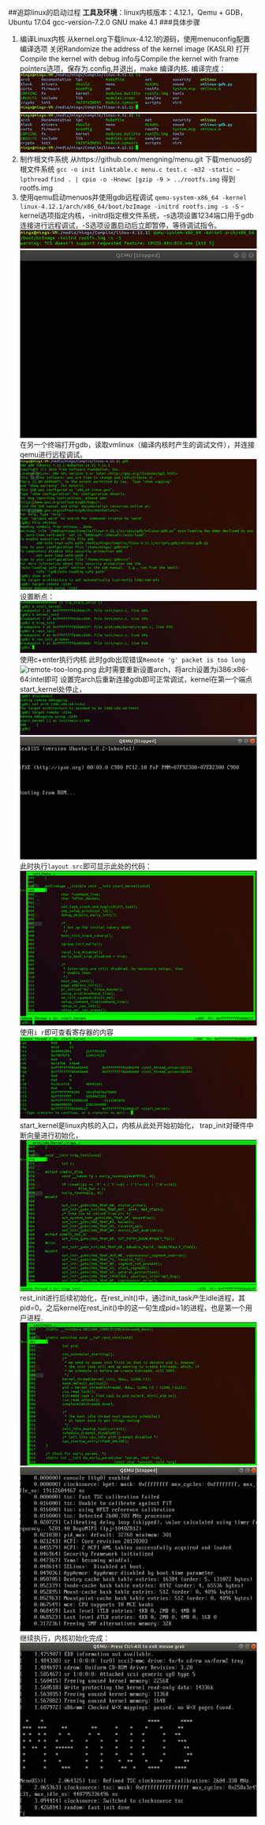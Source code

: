 ##追踪linux的启动过程
**工具及环境**：linux内核版本：4.12.1，Qemu + GDB， Ubuntu 17.04 gcc-version-7.2.0 GNU make 4.1
###具体步骤
1. 编译Linux内核
  从kernel.org下载linux-4.12.1的源码，使用menuconfig配置编译选项
  关闭Randomize the address of the kernel image (KASLR) 
  打开Compile the kernel with debug info与Compile the kernel with frame pointers选项，保存为.config,并退出，make 编译内核.
  编译完成：
  ![Compile-result.png](https://github.com/OSH-2018/1-Mingx4211/blob/master/LAB01-report/resources/9F91944D415F9A8B6B3CE165A152674A.png)
  ![Compile-result.png](resources/9F91944D415F9A8B6B3CE165A152674A.png)
2. 制作根文件系统
  从https://github.com/mengning/menu.git 下载menuos的根文件系统
  `gcc -o init linktable.c menu.c test.c -m32 -static –lpthread`
  `find . | cpio -o -Hnewc |gzip -9 > ../rootfs.img`
  得到rootfs.img
3. 使用qemu启动menuos并使用gdb远程调试
  `qemu-system-x86_64 -kernel linux-4.12.1/arch/x86_64/boot/bzImage -initrd rootfs.img -s -S`
  -kernel选项指定内核，-initrd指定根文件系统，-s选项设置1234端口用于gdb连接进行远程调试，-S选项设置启动后立即暂停，等待调试指令。
  ![run-qemu.png](https://github.com/OSH-2018/1-Mingx4211/blob/master/LAB01-report/resources/0BCB181384B50C4BD569EAAD43B48C87.png)
  ![qemu-start.png](https://github.com/OSH-2018/1-Mingx4211/blob/master/LAB01-report/resources/C3D5C96A481A4A984DB819E26CB6E549.png)
  在另一个终端打开gdb，读取vmlinux（编译内核时产生的调试文件），并连接qemu进行远程调试。
  ![gdb-connect.png](https://github.com/OSH-2018/1-Mingx4211/blob/master/LAB01-report/resources/E93A781840D8E91DEFCF0477379FBF4E.png)
  设置断点：
  ![Set-breakpoint.png](https://github.com/OSH-2018/1-Mingx4211/blob/master/LAB01-report/resources/2D1C681DAF56FD74D8B803710907686A.png)
  使用c+enter执行内核
  此时gdb出现错误`Remote 'g' packet is too long`
  ![remote-too-long.png](https://github.com/OSH-2018/1-Mingx4211/blob/master/LAB01-report/resources/16897F7ADC476943E004A227079066D4.png0)
  此时需要重新设置arch，将arch设置为i386:x86-64:intel即可
  设置完arch后重新连接gdb即可正常调试，kernel在第一个端点start_kernel处停止，
  ![set-arch.png](https://github.com/OSH-2018/1-Mingx4211/blob/master/LAB01-report/resources/0D2415490B5AE5EC5E7ED739C7A74F22.png)
  ![qemu-run-kernel.png](https://github.com/OSH-2018/1-Mingx4211/blob/master/LAB01-report/resources/2741F861E9CF54A8F02E7851682EC9D9.png)
  此时执行`layout src`即可显示此处的代码：
  ![src-start-kernel.png](https://github.com/OSH-2018/1-Mingx4211/blob/master/LAB01-report/resources/B4F1CBEE59F7EA98115A4A7576E378DD.png)
  使用`i r`即可查看寄存器的内容
  ![Register-start-kernel.png](https://github.com/OSH-2018/1-Mingx4211/blob/master/LAB01-report/resources/EE37A8D6F4EFC2516CB8162CC9A34101.png)
  start_kernel是linux内核的入口，内核从此处开始初始化，
  trap_init对硬件中断向量进行初始化，
  ![Src-trap-init.png](https://github.com/OSH-2018/1-Mingx4211/blob/master/LAB01-report/resources/4DC762FAEF1EF973EB8DE5E3E7989EAF.png)
  rest\_init进行后续初始化，在rest\_init()中，通过init\_task产生idle进程，其pid=0。之后kernel在rest\_init()中的这一句生成pid=1的进程，也是第一个用户进程.
  ![src-rest-init.png](https://github.com/OSH-2018/1-Mingx4211/blob/master/LAB01-report/resources/D6903D6328CC07BDDC550CBA30BC39C3.png)
  ![qemu-rest-init.png](https://github.com/OSH-2018/1-Mingx4211/blob/master/LAB01-report/resources/36594492BB5D5EE79A120B73385EB87A.png)
  继续执行，内核初始化完成：
  ![qemu-init-finish.png](https://github.com/OSH-2018/1-Mingx4211/blob/master/LAB01-report/resources/C20507013D123A73B5921F1CFA399525.png)

